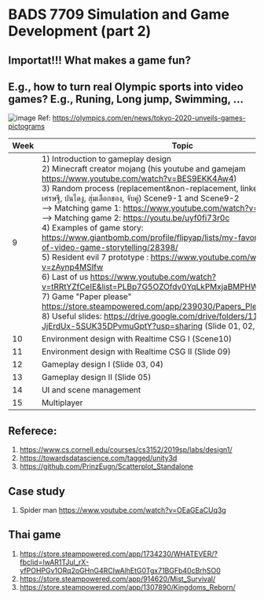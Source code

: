# BADS 7709 Simulation and Game Development (part 2)
## Importat!!! What makes a game fun? 
## E.g., how to turn real Olympic sports into video games? E.g., Runing, Long jump, Swimming, ... 
![image](https://user-images.githubusercontent.com/69342162/135783266-dcb3b6f9-86b1-4b78-9b42-cee6dfa160af.png)
Ref: https://olympics.com/en/news/tokyo-2020-unveils-games-pictograms

| Week  | Topic |
| --- | --- |
| 9   | 1) Introduction to gameplay design <br> 2) Minecraft creator mojang (his youtube and gamejam https://www.youtube.com/watch?v=BES9EKK4Aw4) <br> 3) Random process (replacement&non-replacement, linked list, sort, เกมส์เศรษฐี, บันไดงู, สุ่มเลือกของ, จับคู่) Scene9-1 and Scene9-2 <br> --> Matching game 1: https://www.youtube.com/watch?v=XrB7sdxWsWQ  <br> --> Matching game 2: https://youtu.be/uyf0fi73r0c <br> 4) Examples of game story: https://www.giantbomb.com/profile/flipyap/lists/my-favorite-examples-of-video-game-storytelling/28398/ <br> 5) Resident evil 7 prototype : https://www.youtube.com/watch?v=zAynp4MSIfw <br> 6) Last of us https://www.youtube.com/watch?v=tRRtYZfCeIE&list=PLBp7G5OZOfdv0YqLkPMxjaBMPHWEsWJab&index=2 <br> 7) Game "Paper please" https://store.steampowered.com/app/239030/Papers_Please/ <br> 8) Useful slides: https://drive.google.com/drive/folders/117hZYwFf-JjErdUx-5SUK35DPvmuGptY?usp=sharing (Slide 01, 02, 08)|
| 10  | Environment design with Realtime CSG I (Scene10) |
| 11  | Environment design with Realtime CSG II (Slide 09) |
| 12  | Gameplay design I (Slide 03, 04) |
| 13  | Gameplay design II (Slide 05) |
| 14  | UI and scene management |
| 15  | Multiplayer  |

## Referece:

1. https://www.cs.cornell.edu/courses/cs3152/2019sp/labs/design1/
2. https://towardsdatascience.com/tagged/unity3d
3. https://github.com/PrinzEugn/Scatterplot_Standalone

## Case study
1. Spider man https://www.youtube.com/watch?v=OEaGEaCUq3g

## Thai game
1. https://store.steampowered.com/app/1734230/WHATEVER/?fbclid=IwAR1TJul_rX-yfPOHPGv1ORq2oGHnG4RCIwAlhEtG0Tgx71BGFb40cBrhSO0
2. https://store.steampowered.com/app/914620/Mist_Survival/
3. https://store.steampowered.com/app/1307890/Kingdoms_Reborn/
